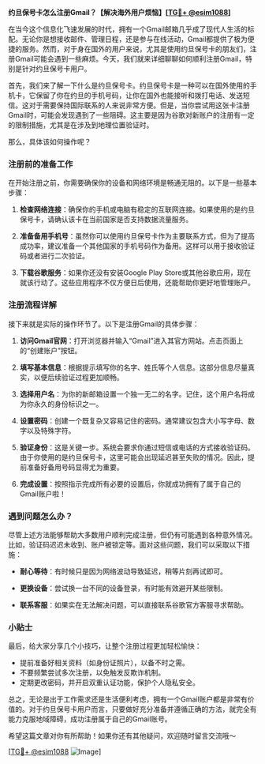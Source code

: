 **约旦保号卡怎么注册Gmail？【解决海外用户烦恼】[[TG💪+ @esim1088](https://t.me/s/esim1088)]**

在当今这个信息化飞速发展的时代，拥有一个Gmail邮箱几乎成了现代人生活的标配。无论你是想接收邮件、管理日程，还是参与在线活动，Gmail都提供了极为便捷的服务。然而，对于身在国外的用户来说，尤其是使用约旦保号卡的朋友们，注册Gmail可能会遇到一些麻烦。今天，我们就来详细聊聊如何顺利注册Gmail，特别是针对约旦保号卡用户。

首先，我们来了解一下什么是约旦保号卡。约旦保号卡是一种可以在国外使用的手机卡，它保留了你在约旦的手机号码，让你在国外也能接听和拨打电话、发送短信。这对于需要保持国际联系的人来说非常方便。但是，当你尝试用这张卡注册Gmail时，可能会发现遇到了一些阻碍。这主要是因为谷歌对新账户的注册有一定的限制措施，尤其是在涉及到地理位置验证时。

那么，具体该如何操作呢？

### 注册前的准备工作

在开始注册之前，你需要确保你的设备和网络环境是畅通无阻的。以下是一些基本步骤：

1. **检查网络连接**：确保你的手机或电脑有稳定的互联网连接。如果使用的是约旦保号卡，请确认该卡在当前国家是否支持数据流量服务。
   
2. **准备备用手机号**：虽然你可以使用约旦保号卡作为主要联系方式，但为了提高成功率，建议准备一个其他国家的手机号码作为备用。这样可以用于接收验证码或者进行二次验证。

3. **下载谷歌服务**：如果你还没有安装Google Play Store或其他谷歌应用，现在就该行动了。这些应用程序不仅方便日后使用，还能帮助你更好地管理账户。

### 注册流程详解

接下来就是实际的操作环节了。以下是注册Gmail的具体步骤：

1. **访问Gmail官网**：打开浏览器并输入“Gmail”进入其官方网站。点击页面上的“创建账户”按钮。

2. **填写基本信息**：根据提示填写你的名字、姓氏等个人信息。这部分信息尽量真实，以便后续验证过程更加顺畅。

3. **选择用户名**：为你的新邮箱设置一个独一无二的名字。记住，这个用户名将成为你永久的身份标识之一。

4. **设置密码**：创建一个既复杂又容易记住的密码。通常建议包含大小写字母、数字以及特殊字符。

5. **验证身份**：这是关键一步。系统会要求你通过短信或电话的方式接收验证码。由于你使用的是约旦保号卡，这里可能会出现延迟甚至失败的情况。因此，提前准备好备用号码显得尤为重要。

6. **完成设置**：按照指示完成所有必要的设置后，你就成功拥有了属于自己的Gmail账户啦！

### 遇到问题怎么办？

尽管上述方法能够帮助大多数用户顺利完成注册，但仍有可能遇到各种意外情况。比如，验证码迟迟未收到、账户被锁定等。面对这些问题，我们可以采取以下措施：

- **耐心等待**：有时候只是因为网络波动导致延迟，稍等片刻再试即可。
  
- **更换设备**：尝试换一台不同的设备登录，有时能有效避开某些限制。
  
- **联系客服**：如果实在无法解决问题，可以直接联系谷歌官方客服寻求帮助。

### 小贴士

最后，给大家分享几个小技巧，让整个注册过程更加轻松愉快：

- 提前准备好相关资料（如身份证照片），以备不时之需。
- 不要频繁尝试多次注册，以免触发反欺诈机制。
- 定期更改密码，并开启双重认证功能，保护个人隐私安全。

总之，无论是出于工作需求还是生活便利考虑，拥有一个Gmail账户都是非常有价值的。对于约旦保号卡用户而言，只要做好充分准备并遵循正确的方法，就完全有能力克服地域障碍，成功注册属于自己的Gmail账号。

希望这篇文章对你有所帮助！如果你还有其他疑问，欢迎随时留言交流哦～ 

[[TG💪+ @esim1088](https://t.me/s/esim1088) ![Image](https://i.postimg.cc/4NQfJmqS/Snipaste-2025-05-13-00-14-12.png)]